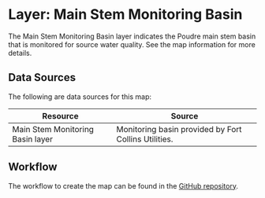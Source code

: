 # Layer: Main Stem Monitoring Basin #

The Main Stem Monitoring Basin layer indicates the Poudre main stem basin that
is monitored for source water quality.
See the map information for more details.

## Data Sources ##

The following are data sources for this map:

| **Resource** | **Source** |
| -- | -- |
| Main Stem Monitoring Basin layer | Monitoring basin provided by Fort Collins Utilities. |

## Workflow ##

The workflow to create the map can be found in the [GitHub repository](https://github.com/OpenWaterFoundation/owf-infomapper-co-saint-vrain/tree/master/workflow/BasinEntities/WaterQuality-Monitoring).
